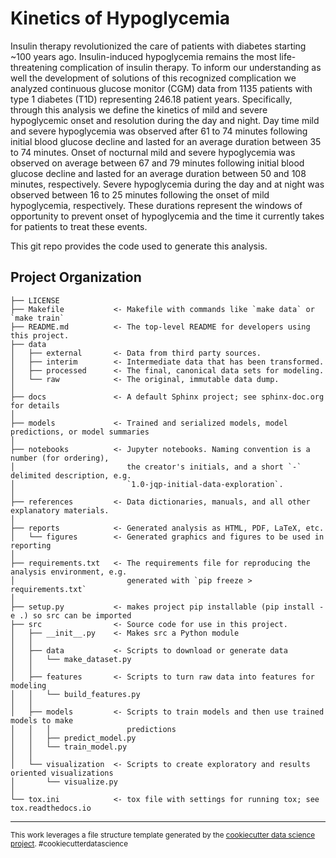 Kinetics of Hypoglycemia
==============================

Insulin therapy revolutionized the care of patients with diabetes starting ~100 years ago. Insulin-induced hypoglycemia remains the most life-threatening complication of insulin therapy. To inform our understanding as well the development of solutions of this recognized complication we analyzed continuous glucose monitor (CGM) data from 1135 patients with type 1 diabetes (T1D) representing 246.18 patient years. Specifically, through this analysis we define the kinetics of mild and severe hypoglycemic onset and resolution during the day and night.  Day time mild and severe hypoglycemia was observed after 61 to 74 minutes following initial blood glucose decline and lasted for an average duration between 35 to 74 minutes.  Onset of nocturnal mild and severe hypoglycemia was observed on average between 67 and 79 minutes following initial blood glucose decline and lasted for an average duration between 50 and 108 minutes, respectively.  Severe hypoglycemia during the day and at night was observed between 16 to 25 minutes following the onset of mild hypoglycemia, respectively.  These durations represent the windows of opportunity to prevent onset of hypoglycemia and the time it currently takes for patients to treat these events.

This git repo provides the code used to generate this analysis.

Project Organization
------------

    ├── LICENSE
    ├── Makefile           <- Makefile with commands like `make data` or `make train`
    ├── README.md          <- The top-level README for developers using this project.
    ├── data
    │   ├── external       <- Data from third party sources.
    │   ├── interim        <- Intermediate data that has been transformed.
    │   ├── processed      <- The final, canonical data sets for modeling.
    │   └── raw            <- The original, immutable data dump.
    │
    ├── docs               <- A default Sphinx project; see sphinx-doc.org for details
    │
    ├── models             <- Trained and serialized models, model predictions, or model summaries
    │
    ├── notebooks          <- Jupyter notebooks. Naming convention is a number (for ordering),
    │                         the creator's initials, and a short `-` delimited description, e.g.
    │                         `1.0-jqp-initial-data-exploration`.
    │
    ├── references         <- Data dictionaries, manuals, and all other explanatory materials.
    │
    ├── reports            <- Generated analysis as HTML, PDF, LaTeX, etc.
    │   └── figures        <- Generated graphics and figures to be used in reporting
    │
    ├── requirements.txt   <- The requirements file for reproducing the analysis environment, e.g.
    │                         generated with `pip freeze > requirements.txt`
    │
    ├── setup.py           <- makes project pip installable (pip install -e .) so src can be imported
    ├── src                <- Source code for use in this project.
    │   ├── __init__.py    <- Makes src a Python module
    │   │
    │   ├── data           <- Scripts to download or generate data
    │   │   └── make_dataset.py
    │   │
    │   ├── features       <- Scripts to turn raw data into features for modeling
    │   │   └── build_features.py
    │   │
    │   ├── models         <- Scripts to train models and then use trained models to make
    │   │   │                 predictions
    │   │   ├── predict_model.py
    │   │   └── train_model.py
    │   │
    │   └── visualization  <- Scripts to create exploratory and results oriented visualizations
    │       └── visualize.py
    │
    └── tox.ini            <- tox file with settings for running tox; see tox.readthedocs.io


--------

<p><small>This work leverages a file structure template generated by the <a target="_blank" href="https://drivendata.github.io/cookiecutter-data-science/">cookiecutter data science project</a>. #cookiecutterdatascience</small></p>
